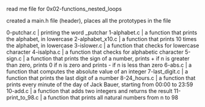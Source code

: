 read me file for 0x02-functions_nested_loops

created a main.h file (header), places all the prototypes in the file

0-putchar.c | printing the word _putchar
1-alphabet.c | a function that prints the alphabet, in lowercase
2-alphabet_x10.c | a function that prints 10 times the alphabet, in lowercase
3-islower.c | a function that checks for lowercase character
4-isalpha.c |  a function that checks for alphabetic character
5-sign.c | a function that prints the sign of a number, prints + if n is greater than zero, prints 0 if n is zero and prints - if n is less than zero
6-abs.c | a function that computes the absolute value of an integer
7-last_digit.c | a function that prints the last digit of a number
8-24_hours.c | a function that prints every minute of the day of Jack Bauer, starting from 00:00 to 23:59
10-add.c | a function that adds two integers and returns the result
11-print_to_98.c | a function that prints all natural numbers from n to 98
